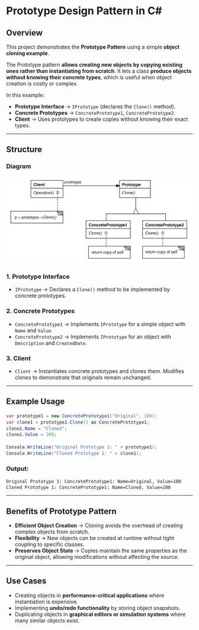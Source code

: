 # Prototype Design Pattern in C\#

## Overview

This project demonstrates the **Prototype Pattern** using a simple **object cloning example**.

The Prototype pattern **allows creating new objects by copying existing ones rather than instantiating from scratch**. It lets a class **produce objects without knowing their concrete types**, which is useful when object creation is costly or complex.

In this example:

* **Prototype Interface** → `IPrototype` (declares the `Clone()` method).
* **Concrete Prototypes** → `ConcretePrototype1`, `ConcretePrototype2`.
* **Client** → Uses prototypes to create copies without knowing their exact types.

---

## Structure

### Diagram

![Structure Diagram](structure.png)

### 1. Prototype Interface

* `IPrototype` → Declares a `Clone()` method to be implemented by concrete prototypes.

### 2. Concrete Prototypes

* `ConcretePrototype1` → Implements `IPrototype` for a simple object with `Name` and `Value`.
* `ConcretePrototype2` → Implements `IPrototype` for an object with `Description` and `CreatedDate`.

### 3. Client

* `Client` → Instantiates concrete prototypes and clones them. Modifies clones to demonstrate that originals remain unchanged.

---

## Example Usage

```csharp
var prototype1 = new ConcretePrototype1("Original", 100);
var clone1 = prototype1.Clone() as ConcretePrototype1;
clone1.Name = "Cloned";
clone1.Value = 200;

Console.WriteLine("Original Prototype 1: " + prototype1);
Console.WriteLine("Cloned Prototype 1: " + clone1);
```

### Output:

```
Original Prototype 1: ConcretePrototype1: Name=Original, Value=100
Cloned Prototype 1: ConcretePrototype1: Name=Cloned, Value=200
```

---

## Benefits of Prototype Pattern

* **Efficient Object Creation** → Cloning avoids the overhead of creating complex objects from scratch.
* **Flexibility** → New objects can be created at runtime without tight coupling to specific classes.
* **Preserves Object State** → Copies maintain the same properties as the original object, allowing modifications without affecting the source.

---

## Use Cases

* Creating objects in **performance-critical applications** where instantiation is expensive.
* Implementing **undo/redo functionality** by storing object snapshots.
* Duplicating objects in **graphical editors or simulation systems** where many similar objects exist.

